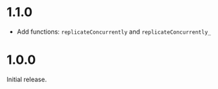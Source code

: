 # 1.1.0

* Add functions: `replicateConcurrently` and `replicateConcurrently_`


# 1.0.0

Initial release.
